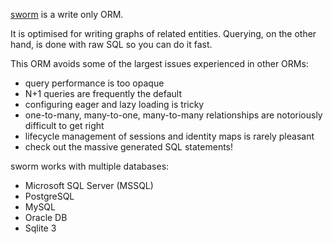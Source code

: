 [sworm](https://github.com/featurist/sworm) is a write only ORM.

It is optimised for writing graphs of related entities.
Querying, on the other hand, is done with raw SQL so you can do it fast.

This ORM avoids some of the largest issues experienced in other ORMs:

* query performance is too opaque
* N+1 queries are frequently the default
* configuring eager and lazy loading is tricky
* one-to-many, many-to-one, many-to-many relationships are notoriously difficult to get right
* lifecycle management of sessions and identity maps is rarely pleasant
* check out the massive generated SQL statements!

sworm works with multiple databases:

* Microsoft SQL Server (MSSQL)
* PostgreSQL
* MySQL
* Oracle DB
* Sqlite 3
